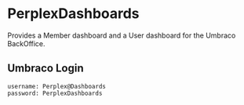 # PerplexDashboards
Provides a Member dashboard and a User dashboard for the Umbraco BackOffice.

## Umbraco Login
```
username: Perplex@Dashboards
password: PerplexDashboards
```
